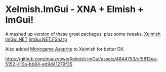 # Xelmish.ImGui - XNA + Elmish + ImGui!

A mashed up version of these great packages, plus some tweaks.
[Xelmish](https://github.com/ChrisPritchard/Xelmish)
[ImGui.NET](https://github.com/ImGuiNET/ImGui.NET)
[ImGui.NET.FSharp](https://github.com/yamen/ImGui.NET.FSharp)

Also added [Monogame Aseprite](https://github.com/AristurtleDev/monogame-aseprite)
to Xelmish for better DX.



https://github.com/mauzybwy/Xelmish.ImGui/assets/4844753/cf5813ea-5152-410a-bb84-ed9d41279f35

